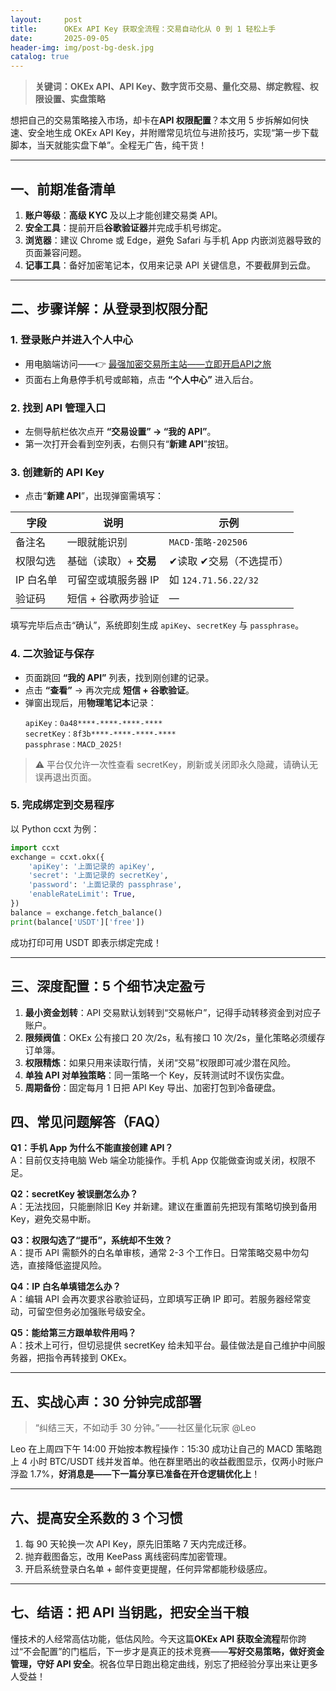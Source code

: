 ```yaml
---
layout:     post
title:      OKEx API Key 获取全流程：交易自动化从 0 到 1 轻松上手
date:       2025-09-05
header-img: img/post-bg-desk.jpg
catalog: true
---
```


> **关键词：OKEx API、API Key、数字货币交易、量化交易、绑定教程、权限设置、实盘策略**

想把自己的交易策略接入市场，却卡在**API 权限配置**？本文用 5 步拆解如何快速、安全地生成 OKEx API Key，并附赠常见坑位与进阶技巧，实现“第一步下载脚本，当天就能实盘下单”。全程无广告，纯干货！

---

## 一、前期准备清单

1. **账户等级**：**高级 KYC** 及以上才能创建交易类 API。  
2. **安全工具**：提前开启**谷歌验证器**并完成手机号绑定。  
3. **浏览器**：建议 Chrome 或 Edge，避免 Safari 与手机 App 内嵌浏览器导致的页面兼容问题。  
4. **记事工具**：备好加密笔记本，仅用来记录 API 关键信息，不要截屏到云盘。

---

## 二、步骤详解：从登录到权限分配

### 1. 登录账户并进入个人中心
- 用电脑端访问——👉 [最强加密交易所主站——立即开启API之旅](https://okxdog.com/)  
- 页面右上角悬停手机号或邮箱，点击 **“个人中心”** 进入后台。

### 2. 找到 API 管理入口
- 左侧导航栏依次点开 **“交易设置” → “我的 API”**。
- 第一次打开会看到空列表，右侧只有“**新建 API**”按钮。

### 3. 创建新的 API Key
- 点击“**新建 API**”，出现弹窗需填写：
  
| 字段 | 说明 | 示例 |
|---|---|---|
| 备注名 | 一眼就能识别 | `MACD-策略-202506` |
| 权限勾选 | 基础（读取）+ **交易** | ✔读取 ✔交易（不选提币） |
| IP 白名单 | 可留空或填服务器 IP | 如 `124.71.56.22/32` |
| 验证码 | 短信 + 谷歌两步验证 | — |

填写完毕后点击“确认”，系统即刻生成 `apiKey`、`secretKey` 与 `passphrase`。

### 4. 二次验证与保存
- 页面跳回 **“我的 API”** 列表，找到刚创建的记录。
- 点击 **“查看”** → 再次完成 **短信 + 谷歌验证**。
- 弹窗出现后，用**物理笔记本**记录：
  ```
  apiKey：0a48****-****-****-****
  secretKey：8f3b****-****-****-****
  passphrase：MACD_2025!
  ```
> ⚠️ 平台仅允许一次性查看 secretKey，刷新或关闭即永久隐藏，请确认无误再退出页面。

### 5. 完成绑定到交易程序
以 Python ccxt 为例：
```python
import ccxt
exchange = ccxt.okx({
    'apiKey': '上面记录的 apiKey',
    'secret': '上面记录的 secretKey',
    'password': '上面记录的 passphrase',
    'enableRateLimit': True,
})
balance = exchange.fetch_balance()
print(balance['USDT']['free'])
```
成功打印可用 USDT 即表示绑定完成！

---

## 三、深度配置：5 个细节决定盈亏

1. **最小资金划转**：API 交易默认划转到“交易帐户”，记得手动转移资金到对应子账户。  
2. **限频阀值**：OKEx 公有接口 20 次/2s，私有接口 10 次/2s，量化策略必须缓存订单簿。  
3. **权限精炼**：如果只用来读取行情，关闭“交易”权限即可减少潜在风险。  
4. **单独 API 对单独策略**：同一策略一个 Key，反转测试时不误伤实盘。  
5. **周期备份**：固定每月 1 日把 API Key 导出、加密打包到冷备硬盘。

## 四、常见问题解答（FAQ）

**Q1：手机 App 为什么不能直接创建 API？**  
A：目前仅支持电脑 Web 端全功能操作。手机 App 仅能做查询或关闭，权限不足。

**Q2：secretKey 被误删怎么办？**  
A：无法找回，只能删除旧 Key 并新建。建议在重置前先把现有策略切换到备用 Key，避免交易中断。

**Q3：权限勾选了“提币”，系统却不生效？**  
A：提币 API 需额外的白名单审核，通常 2-3 个工作日。日常策略交易中勿勾选，直接降低盗提风险。

**Q4：IP 白名单填错怎么办？**  
A：编辑 API 会再次要求谷歌验证码，立即填写正确 IP 即可。若服务器经常变动，可留空但务必加强账号级安全。

**Q5：能给第三方跟单软件用吗？**  
A：技术上可行，但切忌提供 secretKey 给未知平台。最佳做法是自己维护中间服务器，把指令再转接到 OKEx。

---

## 五、实战心声：30 分钟完成部署

> “纠结三天，不如动手 30 分钟。”——社区量化玩家 @Leo

Leo 在上周四下午 14:00 开始按本教程操作：15:30 成功让自己的 MACD 策略跑上 4 小时 BTC/USDT 线并发首单。他在群里晒出的收益截图显示，仅两小时账户浮盈 1.7%，**好消息是——下一篇分享已准备在开仓逻辑优化上**！

---

## 六、提高安全系数的 3 个习惯

1. 每 90 天轮换一次 API Key，原先旧策略 7 天内完成迁移。  
2. 抛弃截图备忘，改用 KeePass 离线密码库加密管理。  
3. 开启系统登录白名单 + 邮件变更提醒，任何异常都能秒级感应。

---

## 七、结语：把 API 当钥匙，把安全当干粮

懂技术的人经常高估功能，低估风险。今天这篇**OKEx API 获取全流程**帮你跨过“不会配置”的门槛后，下一步才是真正的技术竞赛——**写好交易策略，做好资金管理，守好 API 安全**。祝各位早日跑出稳定曲线，别忘了把经验分享出来让更多人受益！